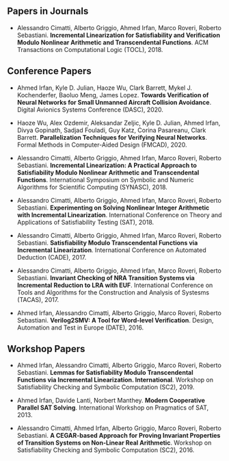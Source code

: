 ## Papers in Journals

* Alessandro Cimatti, Alberto Griggio, Ahmed Irfan, Marco Roveri, Roberto Sebastiani. **Incremental Linearization for Satisfiability and Verification Modulo Nonlinear Arithmetic and Transcendental Functions**. ACM Transactions on Computational Logic (TOCL), 2018. 


## Conference Papers

* Ahmed Irfan, Kyle D. Julian, Haoze Wu, Clark Barrett, Mykel J. Kochenderfer, Baoluo Meng, James Lopez. **Towards Verification of Neural Networks for Small Unmanned Aircraft Collision Avoidance**. Digital Avionics Systems Conference (DASC), 2020.

* Haoze Wu, Alex Ozdemir, Aleksandar Zeljic, Kyle D. Julian, Ahmed Irfan, Divya Gopinath, Sadjad Fouladi, Guy Katz, Corina Pasareanu, Clark Barrett. **Parallelization Techniques for Verifying Neural Networks**. Formal Methods in Computer-Aided Design (FMCAD), 2020.

* Alessandro Cimatti, Alberto Griggio, Ahmed Irfan, Marco Roveri, Roberto Sebastiani. **Incremental Linearization: A Practical Approach to Satisfiability Modulo Nonlinear Arithmetic and Transcendental Functions**. International Symposium on Symbolic and Numeric Algorithms for Scientific Computing (SYNASC), 2018. 

* Alessandro Cimatti, Alberto Griggio, Ahmed Irfan, Marco Roveri, Roberto Sebastiani. **Experimenting on Solving Nonlinear Integer Arithmetic with Incremental Linearization**. International Conference on Theory and Applications of Satisfiability Testing (SAT), 2018.

* Alessandro Cimatti, Alberto Griggio, Ahmed Irfan, Marco Roveri, Roberto Sebastiani. **Satisfiability Modulo Transcendental Functions via Incremental Linearization**. International Conference on Automated Deduction (CADE), 2017.

* Alessandro Cimatti, Alberto Griggio, Ahmed Irfan, Marco Roveri, Roberto Sebastiani. **Invariant Checking of NRA Transition Systems via Incremental Reduction to LRA with EUF**. International Conference on Tools and Algorithms for the Construction and Analysis of Systesms (TACAS), 2017.

* Ahmed Irfan, Alessandro Cimatti, Alberto Griggio, Marco Roveri, Roberto Sebastiani. **Verilog2SMV: A Tool for Word-level Verification**. Design, Automation and Test in Europe (DATE), 2016.


## Workshop Papers

* Ahmed Irfan, Alessandro Cimatti, Alberto Griggio, Marco Roveri, Roberto Sebastiani. **Lemmas for Satisfiability Modulo Transcendental Functions via Incremental Linearization. International**. Workshop on Satisfiability Checking and Symbolic Computation (SC2), 2019.

* Ahmed Irfan, Davide Lanti, Norbert Manthey. **Modern Cooperative Parallel SAT Solving**. International Workshop on Pragmatics of SAT, 2013.

* Alessandro Cimatti, Ahmed Irfan, Alberto Griggio, Marco Roveri, Roberto Sebastiani. **A CEGAR-based Approach for Proving Invariant Properties of Transition Systems on Non-Linear Real Arithmetic**. Workshop on Satisfiability Checking and Symbolic Computation (SC2), 2016.

